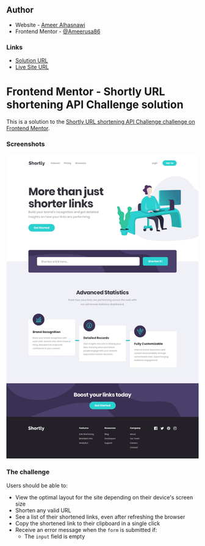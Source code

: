 ## Author

- Website - [Ameer Alhasnawi](https://ameer-portfolio2023.netlify.app/)
- Frontend Mentor -
  [@Ameerusa86](https://www.frontendmentor.io/profile/Ameerusa86)

### Links

- [Solution URL](https://github.com/Ameerusa86/shortening-api-landing-page.git)
- [Live Site URL](https://shorten-api2023.netlify.app/)

# Frontend Mentor - Shortly URL shortening API Challenge solution

This is a solution to the
[Shortly URL shortening API Challenge challenge on Frontend Mentor](https://www.frontendmentor.io/challenges/url-shortening-api-landing-page-2ce3ob-G).

### Screenshots

![](./design/desktop-design.jpg)


### The challenge

Users should be able to:

- View the optimal layout for the site depending on their device's screen size
- Shorten any valid URL
- See a list of their shortened links, even after refreshing the browser
- Copy the shortened link to their clipboard in a single click
- Receive an error message when the `form` is submitted if:
  - The `input` field is empty
